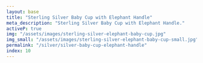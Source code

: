 ```yaml
---
layout: base
title: "Sterling Silver Baby Cup with Elephant Handle"
meta_description: "Sterling Silver Baby Cup with Elephant Handle."
activeP: true
img: "/assets/images/sterling-silver-elephant-baby-cup.jpg"
img_small: "/assets/images/sterling-silver-elephant-baby-cup-small.jpg"
permalink: "/silver/silver-baby-cup-elephant-handle"
index: 10
---
```

